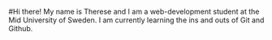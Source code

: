 #Hi there!
My name is Therese and I am a web-development student at the Mid University of Sweden. 
I am currently learning the ins and outs of Git and Github. 
